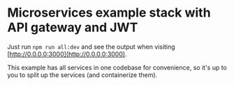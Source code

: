 # Microservices example stack with API gateway and JWT

Just run `npm run all:dev` and see the output when visiting [http://0.0.0.0:3000](http://0.0.0.0:3000).

This example has all services in one codebase for convenience, so it's up to you to split up the services (and containerize them).

